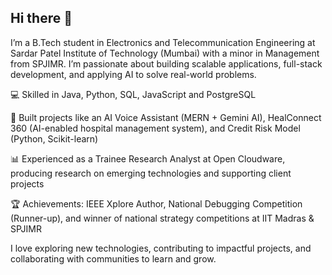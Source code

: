 ## Hi there 👋
I’m a B.Tech student in Electronics and Telecommunication Engineering at Sardar Patel Institute of Technology (Mumbai) with a minor in Management from SPJIMR. I’m passionate about building scalable applications, full-stack development, and applying AI to solve real-world problems.

💻 Skilled in Java, Python, SQL, JavaScript and PostgreSQL

🚀 Built projects like an AI Voice Assistant (MERN + Gemini AI), HealConnect 360 (AI-enabled hospital management system), and Credit Risk Model (Python, Scikit-learn)

📊 Experienced as a Trainee Research Analyst at Open Cloudware, producing research on emerging technologies and supporting client projects

🏆 Achievements: IEEE Xplore Author, National Debugging Competition (Runner-up), and winner of national strategy competitions at IIT Madras & SPJIMR

I love exploring new technologies, contributing to impactful projects, and collaborating with communities to learn and grow.
